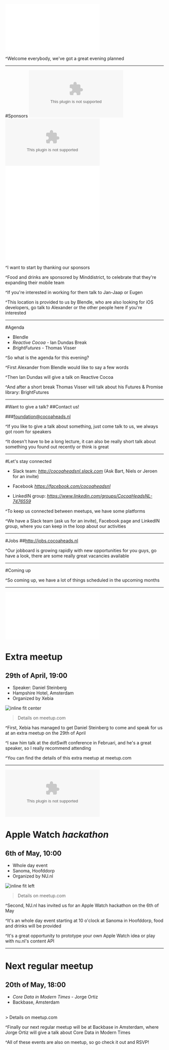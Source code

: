 ![fit](../CocoaHeadsNL.pdf)

^Welcome everybody, we've got a great evening planned

---

#Sponsors
![inline](minddistrict.eps) ![inline 35%](blendle.eps)
![inline](../egeniq.pdf) ![inline 300%](../xebia.pdf)

^I want to start by thanking our sponsors

^Food and drinks are sponsored by Minddistrict, to celebrate that they're expanding their mobile team

^If you're interested in working for them talk to Jan-Jaap or Eugen

^This location is provided to us by Blendle, who are also looking for iOS developers, go talk to Alexander or the other people here if you're interested

---

#Agenda
- Blendle
- *Reactive Cocoa* - Ian Dundas
Break
- *BrightFutures* - Thomas Visser

^So what is the agenda for this evening?

^First Alexander from Blendle would like to say a few words

^Then Ian Dundas will give a talk on Reactive Cocoa

^And after a short break Thomas Visser will talk about his Futures & Promise library: BrightFutures

---

#Want to give a talk?
##Contact us!

###foundation@cocoaheads.nl

^If you like to give a talk about something, just come talk to us, we always got room for speakers

^It doesn't have to be a long lecture, it can also be really short talk about something you found out recently or think is great

---

#Let's stay connected
- Slack team:
*http://cocoaheadsnl.slack.com*
(Ask Bart, Niels or Jeroen for an invite)

- Facebook
*https://facebook.com/cocoaheadsnl*

- LinkedIN group:
*https://www.linkedin.com/groups/CocoaHeadsNL-7476559*


^To keep us connected between meetups, we have some platforms

^We have a Slack team (ask us for an invite), Facebook page and LinkedIN group, where you can keep in the loop about our activities

---

#Jobs
##http://jobs.cocoaheads.nl

^Our jobboard is growing rapidly with new opportunities for you guys, go have a look, there are some really great vacancies available

---

#Coming up

^So coming up, we have a lot of things scheduled in the upcoming months

---
![right 300%](../xebia.pdf)

# Extra meetup
## 29th of April, 19:00
- Speaker: Daniel Steinberg
- Hampshire Hotel, Amsterdam
- Organized by Xebia

![inline fit center](./Daniel-Steinberg.png)

> Details on meetup.com

^First, Xebia has managed to get Daniel Steinberg to come and speak for us at an extra meetup on the 29th of April

^I saw him talk at the dotSwift conference in Februari, and he's a great speaker, so I really recommend attending

^You can find the details of this extra meetup at meetup.com

---


![left 70%](nu-logo.eps)

# Apple Watch *hackathon*
## 6th of May, 10:00
- Whole day event
- Sanoma, Hoofddorp
- Organized by NU.nl

![inline fit left](./apple-watch.jpg)

> Details on meetup.com

^Second, NU.nl has invited us for an Apple Watch hackathon on the 6th of May

^It's an whole day event starting at 10 o'clock at Sanoma in Hoofddorp, food and drinks will be provided

^It's a great opportunity to prototype your own Apple Watch idea or play with nu.nl's content API

---

# Next regular meetup
## 20th of May, 18:00

- *Core Data in Modern Times* - Jorge Ortiz
- Backbase, Amsterdam

<br/>
> Details on meetup.com

^Finally our next regular meetup will be at Backbase in Amsterdam, where Jorge Ortiz will give a talk about Core Data in Modern Times

^All of these events are also on meetup, so go check it out and RSVP!
